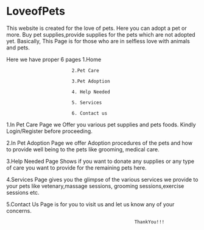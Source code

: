 # LoveofPets
This website is created for the love of pets. Here you can adopt a pet or more. Buy pet supplies,provide supplies for the pets which are not adopted yet. Basically, This Page is for those who are in selfless love with animals and pets.

Here we have proper 6 pages 1.Home 

                            2.Pet Care
                            
                            3.Pet Adoption
                            
                            4. Help Needed
                            
                            5. Services
                            
                            6. Contact us
                            
 1.In Pet Care Page we Offer you various pet supplies and pets foods. Kindly Login/Register before proceeding.
 
 2.In Pet Adoption Page we offer Adoption procedures of the pets and how to provide well being to the pets like grooming, medical care.
 
 3.Help Needed Page Shows if you want to donate any supplies or any type of care you want to provide for the remaining pets here.
 
 4.Services Page gives you the glimpse of the various services we provide to your pets like vetenary,massage sessions, grooming sessions,exercise sessions etc.
 
 5.Contact Us Page is for you to visit us and let us know any of your concerns.
                                                   
                                                   
                                                   ThankYou!!!
